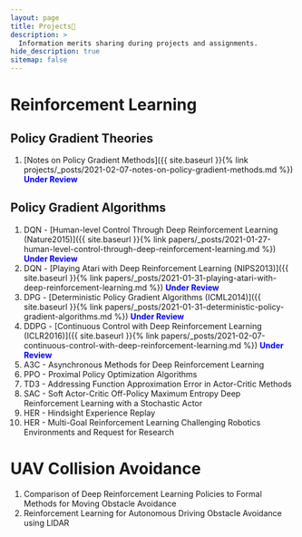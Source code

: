 ```yaml
---
layout: page
title: Projects🚧
description: >
  Information merits sharing during projects and assignments.
hide_description: true
sitemap: false
---
```


# Reinforcement Learning

## Policy Gradient Theories

1. [Notes on Policy Gradient Methods]({{ site.baseurl }}{% link projects/_posts/2021-02-07-notes-on-policy-gradient-methods.md %}) <span style="color:blue">**Under Review**</span>

## Policy Gradient Algorithms
1. DQN - [Human-level Control Through Deep Reinforcement Learning (Nature2015)]({{ site.baseurl }}{% link papers/_posts/2021-01-27-human-level-control-through-deep-reinforcement-learning.md %}) <span style="color:blue">**Under Review**</span>
2. DQN - [Playing Atari with Deep Reinforcement Learning (NIPS2013)]({{ site.baseurl }}{% link papers/_posts/2021-01-31-playing-atari-with-deep-reinforcement-learning.md %}) <span style="color:blue">**Under Review**</span>
3. DPG - [Deterministic Policy Gradient Algorithms (ICML2014)]({{ site.baseurl }}{% link papers/_posts/2021-01-31-deterministic-policy-gradient-algorithms.md %}) <span style="color:blue">**Under Review**</span>
4. DDPG - [Continuous Control with Deep Reinforcement Learning (ICLR2016)]({{ site.baseurl }}{% link papers/_posts/2021-02-07-continuous-control-with-deep-reinforcement-learning.md %}) <span style="color:blue">**Under Review**</span>
5. A3C - Asynchronous Methods for Deep Reinforcement Learning
6. PPO - Proximal Policy Optimization Algorithms
7. TD3 - Addressing Function Approximation Error in Actor-Critic Methods
8. SAC - Soft Actor-Critic Off-Policy Maximum Entropy Deep Reinforcement Learning with a Stochastic Actor
9. HER - Hindsight Experience Replay
10. HER - Multi-Goal Reinforcement Learning Challenging Robotics Environments and Request for Research

# UAV Collision Avoidance
1. Comparison of Deep Reinforcement Learning Policies to Formal Methods for Moving Obstacle Avoidance
2. Reinforcement Learning for Autonomous Driving Obstacle Avoidance using LIDAR
